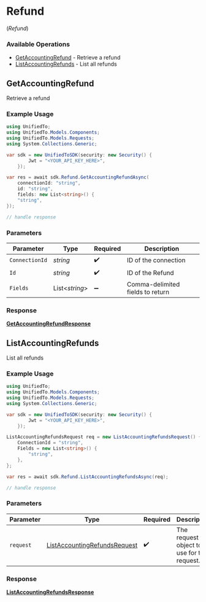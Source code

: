 # Refund
(*Refund*)

### Available Operations

* [GetAccountingRefund](#getaccountingrefund) - Retrieve a refund
* [ListAccountingRefunds](#listaccountingrefunds) - List all refunds

## GetAccountingRefund

Retrieve a refund

### Example Usage

```csharp
using UnifiedTo;
using UnifiedTo.Models.Components;
using UnifiedTo.Models.Requests;
using System.Collections.Generic;

var sdk = new UnifiedToSDK(security: new Security() {
        Jwt = "<YOUR_API_KEY_HERE>",
    });

var res = await sdk.Refund.GetAccountingRefundAsync(
    connectionId: "string",
    id: "string",
    fields: new List<string>() {
    "string",
});

// handle response
```

### Parameters

| Parameter                        | Type                             | Required                         | Description                      |
| -------------------------------- | -------------------------------- | -------------------------------- | -------------------------------- |
| `ConnectionId`                   | *string*                         | :heavy_check_mark:               | ID of the connection             |
| `Id`                             | *string*                         | :heavy_check_mark:               | ID of the Refund                 |
| `Fields`                         | List<*string*>                   | :heavy_minus_sign:               | Comma-delimited fields to return |


### Response

**[GetAccountingRefundResponse](../../Models/Requests/GetAccountingRefundResponse.md)**


## ListAccountingRefunds

List all refunds

### Example Usage

```csharp
using UnifiedTo;
using UnifiedTo.Models.Components;
using UnifiedTo.Models.Requests;
using System.Collections.Generic;

var sdk = new UnifiedToSDK(security: new Security() {
        Jwt = "<YOUR_API_KEY_HERE>",
    });

ListAccountingRefundsRequest req = new ListAccountingRefundsRequest() {
    ConnectionId = "string",
    Fields = new List<string>() {
        "string",
    },
};

var res = await sdk.Refund.ListAccountingRefundsAsync(req);

// handle response
```

### Parameters

| Parameter                                                                             | Type                                                                                  | Required                                                                              | Description                                                                           |
| ------------------------------------------------------------------------------------- | ------------------------------------------------------------------------------------- | ------------------------------------------------------------------------------------- | ------------------------------------------------------------------------------------- |
| `request`                                                                             | [ListAccountingRefundsRequest](../../Models/Requests/ListAccountingRefundsRequest.md) | :heavy_check_mark:                                                                    | The request object to use for the request.                                            |


### Response

**[ListAccountingRefundsResponse](../../Models/Requests/ListAccountingRefundsResponse.md)**

